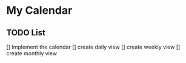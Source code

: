 # My Calendar

## TODO List

[] Implement the calendar
[] create daily view
[] create weekly view 
[] create monthly view 
